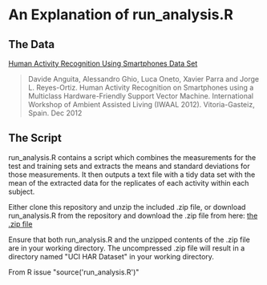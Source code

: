 An Explanation of run_analysis.R
=
The Data
-
[Human Activity Recognition Using Smartphones Data Set ](http://archive.ics.uci.edu/ml/datasets/Human+Activity+Recognition+Using+Smartphones)
>Davide Anguita, Alessandro Ghio, Luca Oneto, Xavier Parra and Jorge L. Reyes-Ortiz. Human Activity Recognition on Smartphones using a Multiclass Hardware-Friendly Support Vector Machine. International Workshop of Ambient Assisted Living (IWAAL 2012). Vitoria-Gasteiz, Spain. Dec 2012

The Script
-
run_analysis.R contains a script which combines the measurements for the test and training sets and extracts the means and standard deviations for those measurements. It then outputs a text file with a tidy data set with the mean of the extracted data for the replicates of each activity within each subject.

Either clone this repository and unzip the included .zip file, or download run_analysis.R from the repository and download the .zip file from here: [the .zip file](https://d396qusza40orc.cloudfront.net/getdata%2Fprojectfiles%2FUCI%20HAR%20Dataset.zip)

Ensure that both run_analysis.R and the unzipped contents of the .zip file are in your working directory. The uncompressed .zip file will result in a directory named "UCI HAR Dataset" in your working directory.

From R issue "source('run_analysis.R')"
